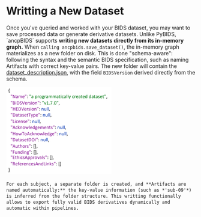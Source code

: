 # Writting a New Dataset

Once you've queried and worked with your BIDS dataset, you may want to save processed data or generate derivative datasets. Unlike PyBIDS, ´ancpBIDS´ supports **writing new datasets directly from its in-memory graph.**
When `calling ancpbids.save_dataset()`, the in-memory graph materializes as a new folder on disk. This is done "schema-aware": following the syntax and the semantic BIDS specification, such as naming Artifacts with correct key-value pairs. The new folder will contain the [dataset_description.json](https://alexisbaxman.github.io/ancpbids_documentation/extra/inmemory.html#the-model-of-a-bids-dataset), with the field `BIDSVersion` derived directly from the schema.

![dataset_description_json](../static/dataset_description_json.png)

```{note}
For each subject, a separate folder is created, and **Artifacts are named automatically:** the key-value information (such as *'sub-09'*) is inferred from the folder structure. This writting functionally allows to export fully valid BIDS derivatives dynamically and automatic within pipelines. 

```




